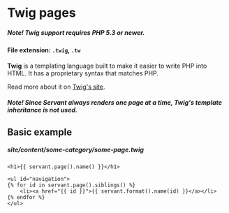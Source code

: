 
# Twig pages

##### **Note!** Twig support requires PHP 5.3 or newer.

#### File extension: `.twig`, `.tw`

**Twig** is a templating language built to make it easier to write PHP into HTML. It has a proprietary syntax that matches PHP.

Read more about it on [Twig's site](http://twig.sensiolabs.org/doc/templates.html).

##### **Note!** Since Servant always renders one page at a time, Twig's template inheritance is not used.



## Basic example

##### site/content/some-category/some-page.twig

	<h1>{{ servant.page().name() }}</h1>

	<ul id="navigation">
	{% for id in servant.page().siblings() %}
		<li><a href="{{ id }}">{{ servant.format().name(id) }}</a></li>
	{% endfor %}
	</ul>

